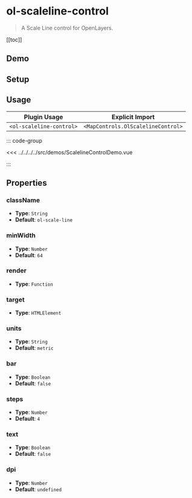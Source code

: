 # ol-scaleline-control

> A Scale Line control for OpenLayers.

[[toc]]

## Demo

<script setup>
import ScalelineControlDemo from "@demos/ScalelineControlDemo.vue"
</script>
<ClientOnly>
<ScalelineControlDemo />
</ClientOnly>

## Setup

<!--@include: ../../mapcontrols.plugin.md-->

## Usage

| Plugin Usage             |          Explicit Import           |
| ------------------------ | :--------------------------------: |
| `<ol-scaleline-control>` | `<MapControls.OlScalelineControl>` |

::: code-group

<<< ../../../../src/demos/ScalelineControlDemo.vue

:::

## Properties

### className

- **Type**: `String`
- **Default**: `ol-scale-line`

### minWidth

- **Type**: `Number`
- **Default**: `64`

### render

- **Type**: `Function`

### target

- **Type**: `HTMLElement`

### units

- **Type**: `String`
- **Default**: `metric`

### bar

- **Type**: `Boolean`
- **Default**: `false`

### steps

- **Type**: `Number`
- **Default**: `4`

### text

- **Type**: `Boolean`
- **Default**: `false`

### dpi

- **Type**: `Number`
- **Default**: `undefined`
